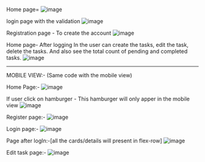 Home page= ![image](https://github.com/user-attachments/assets/5372db98-1147-4c62-9c22-72ca1e58cab7)

login page with the validation 
![image](https://github.com/user-attachments/assets/269b1c0a-bcfe-4f6d-8ed5-23ab0a3b3bd4)

Registration page - To create the account
![image](https://github.com/user-attachments/assets/9d5b860e-18f6-42ae-b714-fd6763a36347)

Home page- After logging In the user can create the tasks, edit the task, delete the tasks.
And also see the total count of pending and completed tasks.
![image](https://github.com/user-attachments/assets/df95a5af-283f-425c-b368-7ccc80300585)

----------------------------------------------------------------------------------------------------------
MOBILE VIEW:- (Same code with the mobile view)

Home Page:-
![image](https://github.com/user-attachments/assets/ad1c46e4-3cc6-4b22-b772-53b615928d41)

If user click on hamburger - This hamburger will only apper in the mobile view
![image](https://github.com/user-attachments/assets/ae7d85f6-110f-412d-9b9b-dfcbe861bc73)

Register page:-
![image](https://github.com/user-attachments/assets/15c15429-f647-4283-bf10-7e7d65482793)

Login page:-
![image](https://github.com/user-attachments/assets/c2dbbacd-a6ed-4684-b346-a05f6aaa5b79)

Page after logIn:-[all the cards/details will present in flex-row]
![image](https://github.com/user-attachments/assets/303522b8-9901-462a-bfc2-41fffcdc7e0f)

Edit task page:-
![image](https://github.com/user-attachments/assets/5f544389-3543-4d47-b031-12f69c0f570c)

